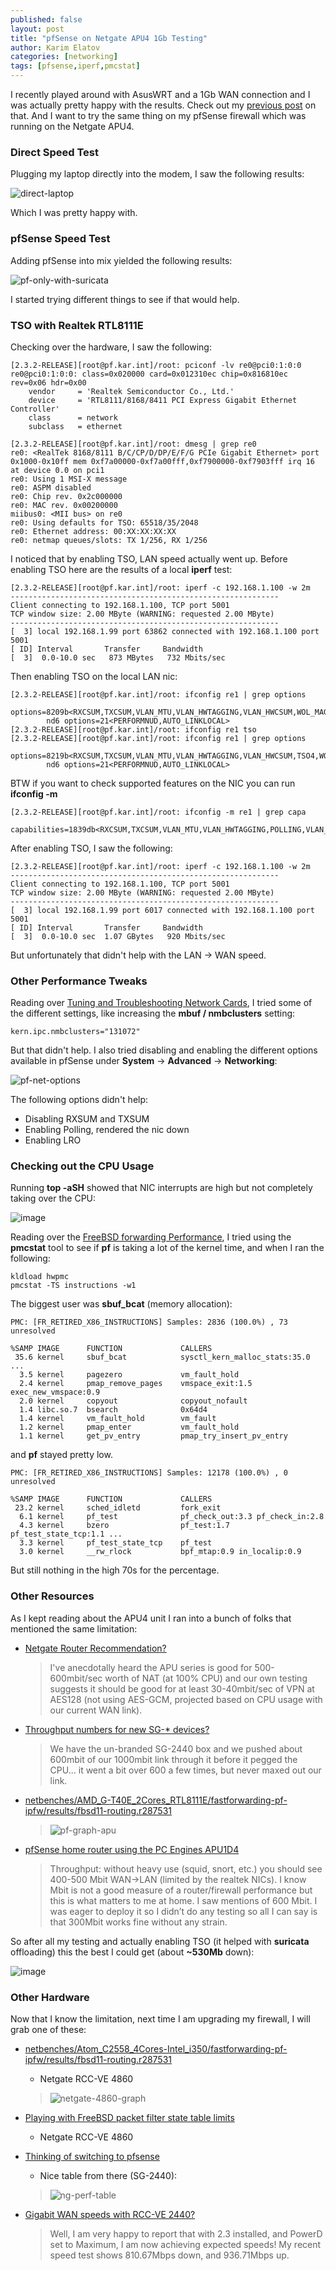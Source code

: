 ```yaml
---
published: false
layout: post
title: "pfSense on Netgate APU4 1Gb Testing"
author: Karim Elatov
categories: [networking]
tags: [pfsense,iperf,pmcstat]
---
```

I recently played around with AsusWRT and a 1Gb WAN connection and I was actually pretty happy with the results. Check out my [previous post](/2017/04/revert-to-asus-wrt-from-dd-wrt-on-asus-rt-ac68u-router/) on that. And I want to try the same thing on my pfSense firewall which was running on the Netgate APU4.

### Direct Speed Test
Plugging my laptop directly into the modem, I saw the following results:

![direct-laptop](https://dl.dropboxusercontent.com/u/24136116/blog_pics/apu4-wan/direct-laptop.png)

Which I was pretty happy with.

### pfSense Speed Test
Adding pfSense into mix yielded the following results:

![pf-only-with-suricata](https://dl.dropboxusercontent.com/u/24136116/blog_pics/apu4-wan/pf-only-with-suricata.png)

I started trying different things to see if that would help.

### TSO with Realtek RTL8111E 

Checking over the hardware, I saw the following:

	[2.3.2-RELEASE][root@pf.kar.int]/root: pciconf -lv re0@pci0:1:0:0
	re0@pci0:1:0:0:	class=0x020000 card=0x012310ec chip=0x816810ec rev=0x06 hdr=0x00
	    vendor     = 'Realtek Semiconductor Co., Ltd.'
	    device     = 'RTL8111/8168/8411 PCI Express Gigabit Ethernet Controller'
	    class      = network
	    subclass   = ethernet
	
	[2.3.2-RELEASE][root@pf.kar.int]/root: dmesg | grep re0    
	re0: <RealTek 8168/8111 B/C/CP/D/DP/E/F/G PCIe Gigabit Ethernet> port 0x1000-0x10ff mem 0xf7a00000-0xf7a00fff,0xf7900000-0xf7903fff irq 16 at device 0.0 on pci1
	re0: Using 1 MSI-X message
	re0: ASPM disabled
	re0: Chip rev. 0x2c000000
	re0: MAC rev. 0x00200000
	miibus0: <MII bus> on re0
	re0: Using defaults for TSO: 65518/35/2048
	re0: Ethernet address: 00:XX:XX:XX:XX
	re0: netmap queues/slots: TX 1/256, RX 1/256

I noticed that by enabling TSO, LAN speed actually went up. Before enabling TSO here are the results of a local **iperf** test:

	[2.3.2-RELEASE][root@pf.kar.int]/root: iperf -c 192.168.1.100 -w 2m
	------------------------------------------------------------
	Client connecting to 192.168.1.100, TCP port 5001
	TCP window size: 2.00 MByte (WARNING: requested 2.00 MByte)
	------------------------------------------------------------
	[  3] local 192.168.1.99 port 63862 connected with 192.168.1.100 port 5001
	[ ID] Interval       Transfer     Bandwidth
	[  3]  0.0-10.0 sec   873 MBytes   732 Mbits/sec


Then enabling TSO on the local LAN nic:

	[2.3.2-RELEASE][root@pf.kar.int]/root: ifconfig re1 | grep options
	       	options=8209b<RXCSUM,TXCSUM,VLAN_MTU,VLAN_HWTAGGING,VLAN_HWCSUM,WOL_MAGIC,LINKSTATE>
	       	nd6 options=21<PERFORMNUD,AUTO_LINKLOCAL>
	[2.3.2-RELEASE][root@pf.kar.int]/root: ifconfig re1 tso
	[2.3.2-RELEASE][root@pf.kar.int]/root: ifconfig re1 | grep options
	       	options=8219b<RXCSUM,TXCSUM,VLAN_MTU,VLAN_HWTAGGING,VLAN_HWCSUM,TSO4,WOL_MAGIC,LINKSTATE>
	       	nd6 options=21<PERFORMNUD,AUTO_LINKLOCAL>

BTW if you want to check supported features on the NIC you can run **ifconfig -m**

	[2.3.2-RELEASE][root@pf.kar.int]/root: ifconfig -m re1 | grep capa
	       	capabilities=1839db<RXCSUM,TXCSUM,VLAN_MTU,VLAN_HWTAGGING,POLLING,VLAN_HWCSUM,TSO4,WOL_UCAST,WOL_MCAST,WOL_MAGIC,LINKSTATE,NETMAP>
	       	
After enabling TSO, I saw the following:

	[2.3.2-RELEASE][root@pf.kar.int]/root: iperf -c 192.168.1.100 -w 2m
	------------------------------------------------------------
	Client connecting to 192.168.1.100, TCP port 5001
	TCP window size: 2.00 MByte (WARNING: requested 2.00 MByte)
	------------------------------------------------------------
	[  3] local 192.168.1.99 port 6017 connected with 192.168.1.100 port 5001
	[ ID] Interval       Transfer     Bandwidth
	[  3]  0.0-10.0 sec  1.07 GBytes   920 Mbits/sec
	
But unfortunately that didn't help with the LAN -> WAN speed.

### Other Performance Tweaks
Reading over [Tuning and Troubleshooting Network Cards](https://doc.pfsense.org/index.php/Tuning_and_Troubleshooting_Network_Cards), I tried some of the different settings, like increasing the **mbuf / nmbclusters** setting:

	kern.ipc.nmbclusters="131072"

But that didn't help. I also tried disabling and enabling the different options available in pfSense under **System** -> **Advanced** -> **Networking**:

![pf-net-options](https://dl.dropboxusercontent.com/u/24136116/blog_pics/apu4-wan/pf-net-options.png) 

The following options didn't help:

* Disabling RXSUM and TXSUM
* Enabling Polling, rendered the nic down
* Enabling LRO

### Checking out the CPU Usage
Running **top -aSH** showed that NIC interrupts are high but not completely taking over the CPU:

![image](https://dl.dropboxusercontent.com/u/24136116/blog_pics/apu4-wan/pf-top-interrupts-up.png)

Reading over the [FreeBSD forwarding Performance](https://bsdrp.net/documentation/technical_docs/performance), I tried using the **pmcstat** tool to see if **pf** is taking a lot of the kernel time, and when I ran the following:

	kldload hwpmc
	pmcstat -TS instructions -w1

The biggest user was **sbuf_bcat** (memory allocation):

	PMC: [FR_RETIRED_X86_INSTRUCTIONS] Samples: 2836 (100.0%) , 73 unresolved
	
	%SAMP IMAGE      FUNCTION             CALLERS
	 35.6 kernel     sbuf_bcat            sysctl_kern_malloc_stats:35.0 ...
	  3.5 kernel     pagezero             vm_fault_hold
	  2.4 kernel     pmap_remove_pages    vmspace_exit:1.5 exec_new_vmspace:0.9
	  2.0 kernel     copyout              copyout_nofault
	  1.4 libc.so.7  bsearch              0x64d4
	  1.4 kernel     vm_fault_hold        vm_fault
	  1.2 kernel     pmap_enter           vm_fault_hold
	  1.1 kernel     get_pv_entry         pmap_try_insert_pv_entry

and **pf** stayed pretty low.

	PMC: [FR_RETIRED_X86_INSTRUCTIONS] Samples: 12178 (100.0%) , 0 unresolved
	
	%SAMP IMAGE      FUNCTION             CALLERS
	 23.2 kernel     sched_idletd         fork_exit
	  6.1 kernel     pf_test              pf_check_out:3.3 pf_check_in:2.8
	  4.3 kernel     bzero                pf_test:1.7 pf_test_state_tcp:1.1 ...
	  3.3 kernel     pf_test_state_tcp    pf_test
	  3.0 kernel     __rw_rlock           bpf_mtap:0.9 in_localip:0.9

But still nothing in the high 70s for the percentage.

### Other Resources

As I kept reading about the APU4 unit I ran into a bunch of folks that mentioned the same limitation:

* [Netgate Router Recommendation?](https://www.reddit.com/r/PFSENSE/comments/2vzy6t/netgate_router_recommendation/)

	> I've anecdotally heard the APU series is good for 500-600mbit/sec worth of NAT (at 100% CPU) and our own testing suggests it should be good for at least 30-40mbit/sec of VPN at AES128 (not using AES-GCM, projected based on CPU usage with our current WAN link). 

* [Throughput numbers for new SG-* devices?](https://www.reddit.com/r/PFSENSE/comments/348uho/throughput_numbers_for_new_sg_devices/)

	> We have the un-branded SG-2440 box and we pushed about 600mbit of our 1000mbit link through it before it pegged the CPU... it went a bit over 600 a few times, but never maxed out our link.


* [netbenches/AMD_G-T40E_2Cores_RTL8111E/fastforwarding-pf-ipfw/results/fbsd11-routing.r287531](https://github.com/ocochard/netbenches/blob/master/AMD_G-T40E_2Cores_RTL8111E/fastforwarding-pf-ipfw/results/fbsd11-routing.r287531/README.md)

	> ![pf-graph-apu](https://dl.dropboxusercontent.com/u/24136116/blog_pics/apu4-wan/pf-graph-apu.png)

* [pfSense home router using the PC Engines APU1D4](http://www.sgvulcan.com/2015/08/27/pfsense-home-router-using-the-pc-engines-apu1d4/)

	> Throughput: without heavy use (squid, snort, etc.) you should see 400-500 Mbit WAN->LAN (limited by the realtek NICs). I know Mbit is not a good measure of a router/firewall performance but this is what matters to me at home. I saw mentions of 600 Mbit. I was eager to deploy it so I didn’t do any testing so all I can say is that 300Mbit works fine without any strain.

So after all my testing and actually enabling TSO (it helped with **suricata** offloading) this the best I could get (about **~530Mb** down):

![**image**](https://dl.dropboxusercontent.com/u/24136116/blog_pics/apu4-wan/pf-only-tso-2.png)

### Other Hardware
Now that I know the limitation, next time I am upgrading my firewall, I will grab one of these:

* [netbenches/Atom_C2558_4Cores-Intel_i350/fastforwarding-pf-ipfw/results/fbsd11-routing.r287531](https://github.com/ocochard/netbenches/blob/master/Atom_C2558_4Cores-Intel_i350/fastforwarding-pf-ipfw/results/fbsd11-routing.r287531/README.md)
	* Netgate RCC-VE 4860 
	
	> ![netgate-4860-graph](https://dl.dropboxusercontent.com/u/24136116/blog_pics/apu4-wan/netgate-4860-graph.png)
	
* [Playing with FreeBSD packet filter state table limits](http://blog.cochard.me/2016/05/playing-with-freebsd-packet-filter.html)
	* Netgate RCC-VE 4860
* [Thinking of switching to pfsense](https://www.reddit.com/r/PFSENSE/comments/3xqhqo/thinking_of_switching_to_pfsense/)
	* Nice table from there (SG-2440):
	
	> ![ng-perf-table](https://dl.dropboxusercontent.com/u/24136116/blog_pics/apu4-wan/ng-perf-table.png)
	
* [Gigabit WAN speeds with RCC-VE 2440?](https://www.reddit.com/r/PFSENSE/comments/3t184g/gigabit_wan_speeds_with_rccve_2440/)
	
	> Well, I am very happy to report that with 2.3 installed, and PowerD set to Maximum, I am now achieving expected speeds! My recent speed test shows 810.67Mbps down, and 936.71Mbps up.
